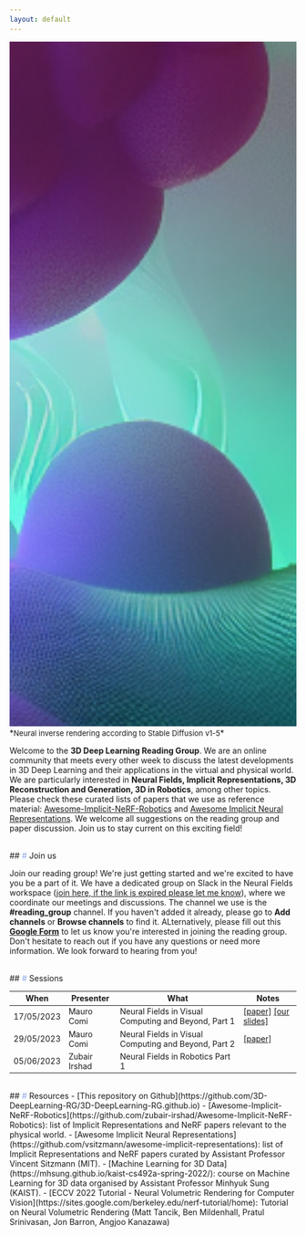 ```yaml
---
layout: default
---
```


<img src='img/download3.png' style='height: 30vh; object-fit: cover;'>
*<font size="2" >Neural inverse rendering according to Stable Diffusion v1-5</font>*

Welcome to the **3D Deep Learning Reading Group**. We are an online community that meets every other week to discuss the latest developments in 3D Deep Learning and their applications in the virtual and physical world. We are particularly interested in **Neural Fields, Implicit Representations, 3D Reconstruction and Generation, 3D in Robotics**, among other topics. Please check these curated lists of papers that we use as reference material: [Awesome-Implicit-NeRF-Robotics](https://github.com/zubair-irshad/Awesome-Implicit-NeRF-Robotics) and [Awesome Implicit Neural Representations](https://github.com/vsitzmann/awesome-implicit-representations). We welcome all suggestions on the reading group and paper discussion. Join us to stay current on this exciting field!

<br>
## <font color='#8EA7E9'>#</font> Join us

Join our reading group! We're just getting started and we're excited to have you be a part of it. We have a dedicated group on Slack in the Neural Fields workspace ([join here, if the link is expired please let me know](https://join.slack.com/t/neuralfields/shared_invite/zt-1uwu3vrna-r0MsrVuOn~jCt4SIXuZUIg)), where we coordinate our meetings and discussions. The channel we use is the **#reading_group** channel. If you haven't added it already, please go to **Add channels** or **Browse channels** to find it. ALternatively, please fill out this **[Google Form](https://forms.gle/w3smZ5Xuhi2oRoH69)** to let us know you're interested in joining the reading group. Don't hesitate to reach out if you have any questions or need more information. We look forward to hearing from you!

<br>
## <font color='#8EA7E9'>#</font> Sessions


When | Presenter| What       | Notes
-----|----------|------------|--------
17/05/2023  | Mauro Comi| Neural Fields in Visual Computing and Beyond, Part 1 |[[paper]](https://arxiv.org/abs/2111.11426) [[our slides]](slides/3DRG_1705.pdf) | 
29/05/2023  | Mauro Comi| Neural Fields in Visual Computing and Beyond, Part 2 | [[paper]](https://arxiv.org/abs/2111.11426) | 
05/06/2023  | Zubair Irshad| Neural Fields in Robotics Part 1 | |

<br>
## <font color='#8EA7E9'>#</font> Resources
- [This repository on Github](https://github.com/3D-DeepLearning-RG/3D-DeepLearning-RG.github.io)
- [Awesome-Implicit-NeRF-Robotics](https://github.com/zubair-irshad/Awesome-Implicit-NeRF-Robotics): list of Implicit Representations and NeRF papers relevant to the physical world.
- [Awesome Implicit Neural Representations](https://github.com/vsitzmann/awesome-implicit-representations): list of Implicit Representations and NeRF papers curated by Assistant Professor Vincent Sitzmann (MIT).
- [Machine Learning for 3D Data](https://mhsung.github.io/kaist-cs492a-spring-2022/): course on Machine Learning for 3D data organised by Assistant Professor Minhyuk Sung (KAIST).
- [ECCV 2022 Tutorial - Neural Volumetric Rendering for Computer Vision](https://sites.google.com/berkeley.edu/nerf-tutorial/home): Tutorial on Neural Volumetric Rendering (Matt Tancik, Ben Mildenhall, Pratul Srinivasan, Jon Barron, Angjoo Kanazawa)